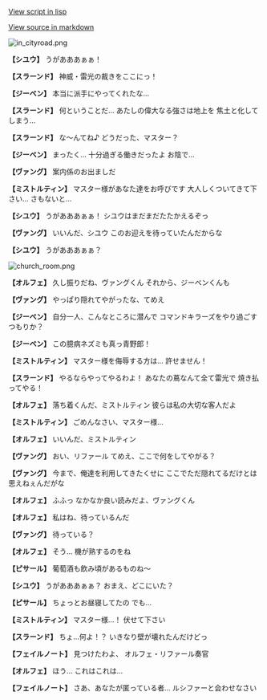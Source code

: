 [View script in lisp](../scripts/210101063.txt)

[View source in markdown](210101063.md)

![in_cityroad.png](../images/backgrounds/in_cityroad.png)

**【シユウ】**
うがあああぁぁ！

**【スラーンド】**
神威・雷光の裁きをここにっ！

**【ジーベン】**
本当に派手にやってくれたな…

**【スラーンド】**
何ということだ…
あたしの偉大なる強さは地上を
焦土と化してしまう…

**【スラーンド】**
な～んてね♪
どうだった、マスター？

**【ジーベン】**
まったく…
十分過ぎる働きだったよ
お陰で…

**【ヴァング】**
案内係のお出ましだ

**【ミストルティン】**
マスター様があなた達をお呼びです
大人しくついてきて下さい…
さもないと…

**【シユウ】**
うがあああぁぁ！
シユウはまだまだたたかえるぞっ

**【ヴァング】**
いいんだ、シユウ
このお迎えを待っていたんだからな

**【シユウ】**
うがあああぁぁ？

![church_room.png](../images/backgrounds/church_room.png)

**【オルフェ】**
久し振りだね、ヴァングくん
それから、ジーベンくんも 

**【ヴァング】**
やっぱり隠れてやがったな、てめえ

**【ジーベン】**
自分一人、こんなところに潜んで
コマンドキラーズをやり過ごす
つもりか？

**【ジーベン】**
この臆病ネズミも真っ青野郎！

**【ミストルティン】**
マスター様を侮辱する方は…
許せません！

**【スラーンド】**
やるならやってやるわよ！
あなたの蔦なんて全て雷光で
焼き払ってやる！

**【オルフェ】**
落ち着くんだ、ミストルティン
彼らは私の大切な客人だよ

**【ミストルティン】**
ごめんなさい、マスター様…

**【オルフェ】**
いいんだ、ミストルティン

**【ヴァング】**
おい、リファール
てめえ、ここで何をしてやがる？

**【ヴァング】**
今まで、俺達を利用してきたくせに
ここでただ隠れてるだけとは
思えねぇんだがな

**【オルフェ】**
ふふっ
なかなか良い読みだよ、ヴァングくん

**【オルフェ】**
私はね、待っているんだ

**【ヴァング】**
待っている？

**【オルフェ】**
そう…
機が熟するのをね

**【ピサール】**
葡萄酒も飲み頃があるものね～

**【シユウ】**
うがあああぁぁ？
おまえ、どこにいた？

**【ピサール】**
ちょっとお昼寝してたの
でも…

**【ミストルティン】**
マスター様…！
伏せて下さい

**【スラーンド】**
ちょ…何よ！？
いきなり壁が壊れたんだけどっ

**【フェイルノート】**
見つけたわよ、
オルフェ・リファール奏官

**【オルフェ】**
ほう…
これはこれは…

**【フェイルノート】**
さあ、あなたが匿っている者…
ルシファーと会わせなさい